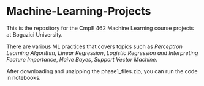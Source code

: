 # Machine-Learning-Projects
This is the repository for the CmpE 462 Machine Learning course projects at Bogazici University.

There are various ML practices that covers topics such as _Perceptron Learning Algorithm_, _Linear Regression_, _Logistic Regression and Interpreting Feature Importance_, _Naive Bayes_, _Support Vector Machine_.

After downloading and unzipping the phase1_files.zip, you can run the code in notebooks. 

